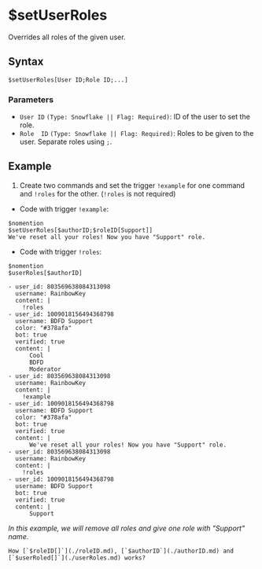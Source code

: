 # $setUserRoles
Overrides all roles of the given user.

## Syntax
```
$setUserRoles[User ID;Role ID;...]
```

### Parameters
- `User ID` `(Type: Snowflake || Flag: Required)`: ID of the user to set the role.
- `Role  ID` `(Type: Snowflake || Flag: Required)`: Roles to be given to the user. Separate roles using `;`.

## Example
1. Create two commands and set the trigger `!example` for one command and `!roles` for the other. (`!roles` is not required)
- Code with trigger `!example`:

```
$nomention
$setUserRoles[$authorID;$roleID[Support]]
We've reset all your roles! Now you have "Support" role.
```

- Code with trigger `!roles`:

```
$nomention
$userRoles[$authorID]
```

```discord yaml
- user_id: 803569638084313098
  username: RainbowKey
  content: |
    !roles
- user_id: 1009018156494368798
  username: BDFD Support
  color: "#378afa"
  bot: true
  verified: true
  content: |
      Cool
      BDFD
      Moderator
- user_id: 803569638084313098
  username: RainbowKey
  content: |
    !example
- user_id: 1009018156494368798
  username: BDFD Support
  color: "#378afa"
  bot: true
  verified: true
  content: |
      We've reset all your roles! Now you have "Support" role.
- user_id: 803569638084313098
  username: RainbowKey
  content: |
    !roles
- user_id: 1009018156494368798
  username: BDFD Support
  bot: true
  verified: true
  content: |
      Support
```

*In this example, we will remove all roles and give one role with "Support" name*.

```admonish question title="What is this?"
How [`$roleID[]`](./roleID.md), [`$authorID`](./authorID.md) and [`$userRoled[]`](./userRoles.md) works?
```
